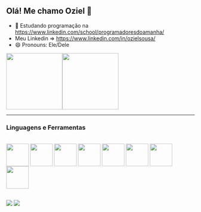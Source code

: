 ## Olá! Me chamo Oziel 👋

- 🌱 Estudando programação na https://www.linkedin.com/school/programadoresdoamanha/
- Meu Linkedin => https://www.linkedin.com/in/ozielsousa/
- 😄 Pronouns: Ele/Dele

<div style="display: flex; justfy-content: center; aling-content: center;" >
<a href="https://github.com/anuraghazr/github-readme-stats">
  <img height=150  src="https://github-readme-stats.vercel.app/api?username=oziel062&show_icons=true&theme=react" />
</a>
<a href="https://github.com/Oziel062/Cadastro-de-Produtos">
  <img height=150  src="https://github-readme-stats.vercel.app/api/top-langs?username=oziel062&layout=compact&langs_count=8&card_width=320&theme=react" />
</a>

</div>

---

<h3>Linguagens e Ferramentas</h3>
<div style="display: inline_block"><br>
  <img align="center" height="60" width="60" src="https://cdn.jsdelivr.net/gh/devicons/devicon/icons/html5/html5-original.svg" />
  <img align="center" height="60" width="60" src="https://cdn.jsdelivr.net/gh/devicons/devicon/icons/css3/css3-original.svg" />
  <img align="center" height="60" width="60" src="https://cdn.jsdelivr.net/gh/devicons/devicon/icons/javascript/javascript-original.svg" />
  <img align="center" height="60" width="60" src="https://cdn.jsdelivr.net/gh/devicons/devicon/icons/nodejs/nodejs-original.svg" />
  <img align="center" height="60" width="60" src="https://cdn.jsdelivr.net/gh/devicons/devicon/icons/react/react-original.svg" />
  <img align="center" height="60" width="60" src="https://cdn.jsdelivr.net/gh/devicons/devicon@latest/icons/mysql/mysql-original-wordmark.svg" />
  <img align="center" height="60" width="60" src="https://cdn.jsdelivr.net/gh/devicons/devicon@latest/icons/figma/figma-original.svg" />
  <img align="center" height="60" width="60" src="https://cdn.jsdelivr.net/gh/devicons/devicon@latest/icons/sequelize/sequelize-original.svg" />

</div>

##

<div>
  <a href="mailto:ozielzin358@gmail.com"><img src="https://img.shields.io/badge/Gmail-D14836?style=for-the-badge&logo=gmail&logoColor=white" target="_blank" ></a>
  <a href="https://www.linkedin.com/in/ozielsousa/"><img src="https://img.shields.io/badge/LinkedIn-0077B5?style=for-the-badge&logo=linkedin&logoColor=white" target="_blank" ></a>
</div>
